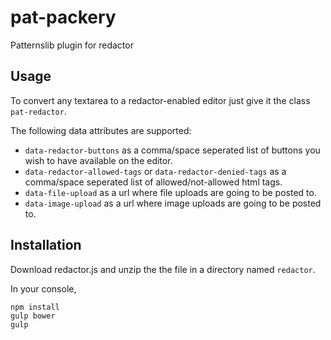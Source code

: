 pat-packery
===========

Patternslib plugin for redactor

Usage
-----

To convert any textarea to a redactor-enabled editor just give it the class `pat-redactor`.

The following data attributes are supported:

* `data-redactor-buttons` as a comma/space seperated list of buttons you wish to have available on the editor.
* `data-redactor-allowed-tags` or `data-redactor-denied-tags` as a comma/space seperated list of allowed/not-allowed html tags.
* `data-file-upload` as a url where file uploads are going to be posted to.
* `data-image-upload` as a url where image uploads are going to be posted to.


Installation
------------

Download redactor.js and unzip the the file in a directory named `redactor`.

In your console,

	npm install
	gulp bower
	gulp

